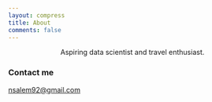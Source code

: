 ```yaml
---
layout: compress
title: About
comments: false
---
```

    
<center>Aspiring data scientist and travel enthusiast.</center>

### Contact me

[nsalem92@gmail.com](mailto:nsalem92@gmail.com)
